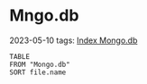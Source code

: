 # Mngo.db
2023-05-10
tags: [Index Mongo.db](Index%20Mongo.db.md)

```dataview
TABLE
FROM "Mongo.db"
SORT file.name
```
